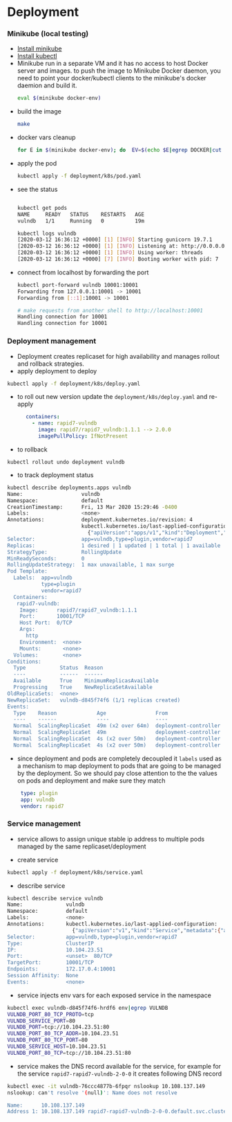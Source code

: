 # Deployment 


### Minikube (local testing)

- [Install minikube](https://kubernetes.io/docs/tasks/tools/install-minikube/)
- [Install kubectl](https://kubernetes.io/docs/tasks/tools/install-kubectl/)
- Minikube run in a separate VM and it has no access to host Docker server and images.
  to push the image to Minikube Docker daemon, you need to point your docker/kubectl
  clients to the minikube's docker daemion and build it.
  ```bash
  eval $(minikube docker-env)
  ```
- build the image 
  ```bash
  make 
  ```
- docker vars cleanup 
  ```bash
  for E in $(minikube docker-env); do  EV=$(echo $E|egrep DOCKER|cut -d"=" -f1); unset $EV; done 
  ```
- apply the pod
  ```bash
  kubectl apply -f deployment/k8s/pod.yaml 
  ```  
- see the status
  ```bash
  
  kubectl get pods
  NAME     READY   STATUS    RESTARTS   AGE
  vulndb   1/1     Running   0          19m 
  
  kubectl logs vulndb
  [2020-03-12 16:36:12 +0000] [1] [INFO] Starting gunicorn 19.7.1
  [2020-03-12 16:36:12 +0000] [1] [INFO] Listening at: http://0.0.0.0:10001 (1)
  [2020-03-12 16:36:12 +0000] [1] [INFO] Using worker: threads
  [2020-03-12 16:36:12 +0000] [7] [INFO] Booting worker with pid: 7
  
  ```
- connect from localhost by forwarding the port
  ```bash
  kubectl port-forward vulndb 10001:10001
  Forwarding from 127.0.0.1:10001 -> 10001 
  Forwarding from [::1]:10001 -> 10001
  
  # make requests from another shell to http://localhost:10001
  Handling connection for 10001
  Handling connection for 10001
  ```
### Deployment management

- Deployment creates replicaset for high availability and manages
  rollout and rollback strategies.
- apply deployment to deploy
```bash
kubectl apply -f deployment/k8s/deploy.yaml
```

- to roll out new version update the `deployment/k8s/deploy.yaml` and re-apply
```yaml
      containers:
        - name: rapid7-vulndb
          image: rapid7/rapid7_vulndb:1.1.1 --> 2.0.0
          imagePullPolicy: IfNotPresent
```

- to rollback 
```mysql based
kubectl rollout undo deployment vulndb
```

- to track deployment status

```bash
kubectl describe deployments.apps vulndb
Name:                   vulndb
Namespace:              default
CreationTimestamp:      Fri, 13 Mar 2020 15:29:46 -0400
Labels:                 <none>
Annotations:            deployment.kubernetes.io/revision: 4
                        kubectl.kubernetes.io/last-applied-configuration:
                          {"apiVersion":"apps/v1","kind":"Deployment","metadata":{"annotations":{},"name":"vulndb","namespace":"default"},"spec":{"replicas":1,"sele...
Selector:               app=vulndb,type=plugin,vendor=rapid7
Replicas:               1 desired | 1 updated | 1 total | 1 available | 0 unavailable
StrategyType:           RollingUpdate
MinReadySeconds:        0
RollingUpdateStrategy:  1 max unavailable, 1 max surge
Pod Template:
  Labels:  app=vulndb
           type=plugin
           vendor=rapid7
  Containers:
   rapid7-vulndb:
    Image:      rapid7/rapid7_vulndb:1.1.1
    Port:       10001/TCP
    Host Port:  0/TCP
    Args:
      http
    Environment:  <none>
    Mounts:       <none>
  Volumes:        <none>
Conditions:
  Type           Status  Reason
  ----           ------  ------
  Available      True    MinimumReplicasAvailable
  Progressing    True    NewReplicaSetAvailable
OldReplicaSets:  <none>
NewReplicaSet:   vulndb-d845f74f6 (1/1 replicas created)
Events:
  Type    Reason             Age                From                   Message
  ----    ------             ----               ----                   -------
  Normal  ScalingReplicaSet  49m (x2 over 64m)  deployment-controller  Scaled up replica set vulndb-776557568f to 1
  Normal  ScalingReplicaSet  49m                deployment-controller  Scaled down replica set vulndb-d845f74f6 to 0
  Normal  ScalingReplicaSet  4s (x2 over 50m)   deployment-controller  Scaled up replica set vulndb-d845f74f6 to 1
  Normal  ScalingReplicaSet  4s (x2 over 50m)   deployment-controller  Scaled down replica set vulndb-776557568f to 0

```
- since deployment and pods are completely decoupled it `labels` 
  used as a mechanism to map deployment to pods that are going to
  be managed by the deployment. So we should pay close attention to
  the the values on pods and deployment and make sure they match
  
  ```yaml
   type: plugin
   app: vulndb
   vendor: rapid7
  ```
  
### Service management
- service allows to assign unique stable ip address to multiple
  pods managed by the same replicaset/deployment

- create service
```bash
kubectl apply -f deployment/k8s/service.yaml
```
- describe service

```bash
kubectl describe service vulndb
Name:              vulndb
Namespace:         default
Labels:            <none>
Annotations:       kubectl.kubernetes.io/last-applied-configuration:
                     {"apiVersion":"v1","kind":"Service","metadata":{"annotations":{},"name":"vulndb","namespace":"default"},"spec":{"ports":[{"port":80,"targe...
Selector:          app=vulndb,type=plugin,vendor=rapid7
Type:              ClusterIP
IP:                10.104.23.51
Port:              <unset>  80/TCP
TargetPort:        10001/TCP
Endpoints:         172.17.0.4:10001
Session Affinity:  None
Events:            <none>

```


- service injects env vars for each exposed service in the namespace

```bash
kubectl exec vulndb-d845f74f6-hrdf6 env|egrep VULNDB
VULNDB_PORT_80_TCP_PROTO=tcp
VULNDB_SERVICE_PORT=80
VULNDB_PORT=tcp://10.104.23.51:80
VULNDB_PORT_80_TCP_ADDR=10.104.23.51
VULNDB_PORT_80_TCP_PORT=80
VULNDB_SERVICE_HOST=10.104.23.51
VULNDB_PORT_80_TCP=tcp://10.104.23.51:80
```

- service makes the DNS record available for the service, 
for example for the service `rapid7-rapid7-vulndb-2-0-0` it creates following DNS record

```bash
kubectl exec -it vulndb-76ccc4877b-6fpqr nslookup 10.108.137.149
nslookup: can't resolve '(null)': Name does not resolve

Name:      10.108.137.149
Address 1: 10.108.137.149 rapid7-rapid7-vulndb-2-0-0.default.svc.cluster.local
```
